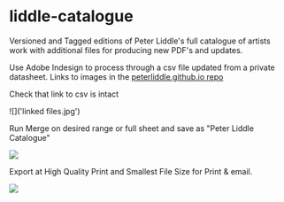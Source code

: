 # liddle-catalogue
Versioned and Tagged editions of Peter Liddle's full catalogue of artists work with additional files for producing new PDF's and updates.

Use Adobe Indesign to process through a csv file updated from a private datasheet.  Links to images in the [peterliddle.github.io repo](https://github.com/peterliddle/peterliddle.github.io/tree/master/assets/artistswork/450)

Check that link to csv is intact

![]('linked files.jpg')

Run Merge on desired range or full sheet and save as "Peter Liddle Catalogue"

![]('merge.jpg')

Export at High Quality Print and Smallest File Size for Print & email.

![]('export.jpg')


